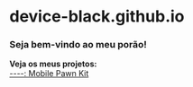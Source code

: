 # device-black.github.io
### Seja bem-vindo ao meu porão!

<b>Veja os meus projetos:</b><br />
<a href="https://github.com/Device-Black/Mobile-Pawn-Kit" target="blank">----: Mobile Pawn Kit</a>
